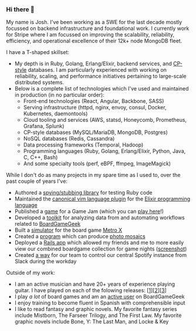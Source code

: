### Hi there 👋

My name is Josh. I've been working as a SWE for the last decade mostly focussed on backend infrastructure and foundational work. I currently work for Stripe where I am focussed on improving the scalability, reliability, efficiency, and operational excellence of their 12k+ node MongoDB fleet.

I have a T-shaped skillset:
* My depth is in Ruby, Golang, Erlang/Elixir, backend services, and [CP-style](https://www.linkedin.com/pulse/exploring-cap-theorem-trade-offs-different-types-databases-roshan/) databases. I am particularly experienced with working on reliability, scaling, and performance initiatives pertaining to large-scale distributed systems.
* Below is a complete list of technologies which I've used and maintained in production (in no particular order):
  * Front-end technologies (React, Angular, Backbone, SASS)
  * Serving infrastructure (httpd, nginx, envoy, consul, Docker, Kubernetes, daemontools)
  * Cloud tooling and services (AWS, statsd, Honeycomb, Prometheus, Grafana, Splunk)
  * CP-style databases (MySQL/MariaDB, MongoDB, Postgres)
  * NoSQL databases (Redis, Cassandra)
  * Data processing frameworks (Temporal, Hadoop)
  * Programming languages (Ruby, Golang, Erlang/Elixir, Python, Java, C, C++, Bash)
  * And some specialty tools (perf, eBPF, ffmpeg, ImageMagick)
 
While I don't do as many projects in my spare time as I used to, over the past couple of years I've:
* Authored a [spying/stubbing library](https://github.com/jbodah/spy_rb) for testing Ruby code
* Maintained the [canonical vim language plugin](https://github.com/elixir-editors/vim-elixir) for the [Elixir programming language](https://elixir-lang.org/)
* Published a [game](https://github.com/jbodah/game_jam-locked) for a Game Jam (which you can [play here](https://jbodah.itch.io/admin-play)!)
* Developed a [toolkit](https://github.com/jbodah/bgg_tools) for analyzing data from and automating workflows related to [BoardGameGeek](https://boardgamegeek.com/)
* Built a [simulator](https://github.com/jbodah/metro_x_map_generator) for the board game [Metro X](https://boardgamegeek.com/boardgame/248861/metro-x)
* Created a [program](https://github.com/jbodah/mosaic) which can produce [photo mosaics](https://www.google.com/search?client=firefox-b-1-d&q=photo+mosaics)
* Deployed a [Rails app](https://github.com/jbodah/gamenight) which allowed my friends and me to more easily view our combined boardgame collection for game nights ([screenshot](https://github.com/jbodah/gamenight/blob/master/example.png))
* Created [a way](https://github.com/jbodah/spotifuby) for our team to control our central Spotify instance from Slack during the workday

Outside of my work:
* I am an active musician and have 20+ years of experience playing guitar. I have played on each of the folowing releases: [[1](https://perkuploserprince.bandcamp.com/track/boston-ivy)][[2](https://backtalkma.bandcamp.com/track/make-the-grade)][[3](https://open.spotify.com/album/3WAcbHQYLeEGyUEowGzvEK)]
* I play _a lot_ of board games and am an [active user](https://boardgamegeek.com/user/hiimjosh) on BoardGameGeek
* I enjoy training to become fluent in Spanish with comprehensible input
* I like to read fantasy and graphic novels. My favorite fantasy series include Mistborn, The Farseer Trilogy, and The First Law. My favorite graphic novels include Bone, Y: The Last Man, and Locke & Key
